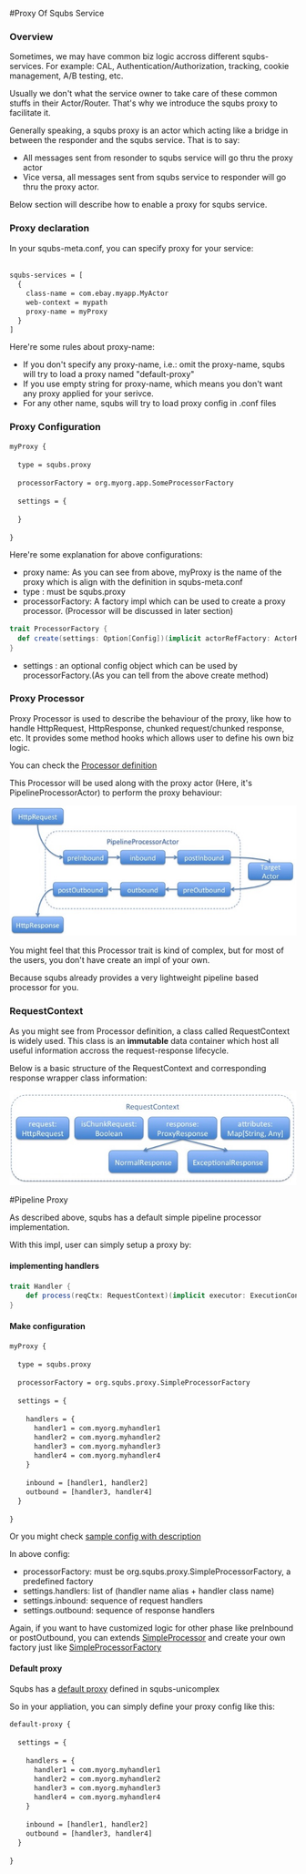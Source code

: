 #Proxy Of Squbs Service

### Overview
Sometimes, we may have common biz logic accross different squbs-services.
For example: CAL, Authentication/Authorization, tracking, cookie management, A/B testing, etc.

Usually we don't what the service owner to take care of these common stuffs in their Actor/Router.
That's why we introduce the squbs proxy to facilitate it.

Generally speaking, a squbs proxy is an actor which acting like a bridge in between the responder and the squbs service.
That is to say:
* All messages sent from resonder to squbs service will go thru the proxy actor
* Vice versa, all messages sent from squbs service to responder will go thru the proxy actor.


Below section will describe how to enable a proxy for squbs service.

### Proxy declaration

In your squbs-meta.conf, you can specify proxy for your service:

```

squbs-services = [
  {
    class-name = com.ebay.myapp.MyActor
    web-context = mypath
    proxy-name = myProxy
  }
]

```

Here're some rules about proxy-name:
* If you don't specify any proxy-name, i.e.: omit the proxy-name, squbs will try to load a proxy named "default-proxy"
* If you use empty string for proxy-name, which means you don't want any proxy applied for your serivce.
* For any other name, squbs will try to load proxy config in .conf files


### Proxy Configuration

```
myProxy {

  type = squbs.proxy

  processorFactory = org.myorg.app.SomeProcessorFactory

  settings = {
    
  }

}

```

Here're some explanation for above configurations:

* proxy name:  As you can see from above, myProxy is the name of the proxy which is align with the definition in squbs-meta.conf
* type :  must be squbs.proxy
* processorFactory: A factory impl which can be used to create a proxy processor. (Processor will be discussed in later section)
```scala
trait ProcessorFactory {
  def create(settings: Option[Config])(implicit actorRefFactory: ActorRefFactory): Option[Processor]
}
```
* settings : an optional config object which can be used by processorFactory.(As you can tell from the above create method)


### Proxy Processor

Proxy Processor is used to describe the behaviour of the proxy, like how to handle HttpRequest, HttpResponse, chunked request/chunked response, etc. It provides some method hooks which allows user to define his own biz logic.

You can check the [Processor definition](https://github.corp.ebay.com/Squbs/squbs/blob/master/squbs-pipeline/src/main/scala/org/squbs/pipeline/Processor.scala#L31)

This Processor will be used along with the proxy actor (Here, it's PipelineProcessorActor) to perform the proxy behaviour:

![Processor](./img/Processor.jpg)

You might feel that this Processor trait is kind of complex, but for most of the users, you don't have create an impl of your own.

Because squbs already provides a very lightweight pipeline based processor for you. 


### RequestContext

As you might see from Processor definition, a class called RequestContext is widely used.
This class is an **immutable** data container which host all useful information accross the request-response lifecycle.

Below is a basic structure of the RequestContext and corresponding response wrapper class information:

![RequestContext](./img/RequestContext.jpg)


#Pipeline Proxy

As described above, squbs has a default simple pipeline processor implementation.

With this impl, user can simply setup a proxy by:

#### implementing handlers

```scala
trait Handler {
	def process(reqCtx: RequestContext)(implicit executor: ExecutionContext, context: ActorContext): Future[RequestContext]
}

```

####  Make configuration

```
myProxy {

  type = squbs.proxy

  processorFactory = org.squbs.proxy.SimpleProcessorFactory

  settings = {

    handlers = {
      handler1 = com.myorg.myhandler1
      handler2 = com.myorg.myhandler2
      handler3 = com.myorg.myhandler3
      handler4 = com.myorg.myhandler4
    }

    inbound = [handler1, handler2]
    outbound = [handler3, handler4]
  }

}

```
Or you might check [sample config with description](https://github.corp.ebay.com/Squbs/squbs/blob/master/squbs-unicomplex/src/main/resources/reference.conf#L23)

In above config:

* processorFactory: must be org.squbs.proxy.SimpleProcessorFactory, a predefined factory
* settings.handlers: list of (handler name alias + handler class name)
* settings.inbound: sequence of request handlers
* settings.outbound: sequence of response handlers

Again, if you want to have customized logic for other phase like preInbound or postOutbound, you can extends [SimpleProcessor](https://github.corp.ebay.com/Squbs/squbs/blob/master/squbs-unicomplex/src/main/scala/org/squbs/proxy/SimpleProcessor.scala#L30) and create your own factory just like [SimpleProcessorFactory](https://github.corp.ebay.com/Squbs/squbs/blob/master/squbs-unicomplex/src/main/scala/org/squbs/proxy/SimpleProcessor.scala#L46)

####  Default proxy

Squbs has a [default proxy](https://github.corp.ebay.com/Squbs/squbs/blob/master/squbs-unicomplex/src/main/resources/reference.conf#L23) defined in squbs-unicomplex

So in your appliation, you can simply define your proxy config like this:
```
default-proxy {

  settings = {

    handlers = {
      handler1 = com.myorg.myhandler1
      handler2 = com.myorg.myhandler2
      handler3 = com.myorg.myhandler3
      handler4 = com.myorg.myhandler4
    }

    inbound = [handler1, handler2]
    outbound = [handler3, handler4]
  }

}

```



